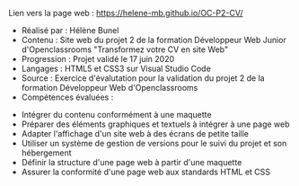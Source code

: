 Lien vers la page web : https://helene-mb.github.io/OC-P2-CV/

- Réalisé par : Hélène Bunel
- Contenu : Site web du projet 2 de la formation Développeur Web Junior d'Openclassrooms "Transformez votre CV en site Web"
- Progression : Projet validé le 17 juin 2020
- Langages : HTML5 et CSS3 sur Visual Studio Code
- Source : Exercice d'évalutation pour la validation du projet 2 de la formation Développeur Web d'Openclassrooms
- Compétences évaluées :
+ Intégrer du contenu conformément à une maquette
+ Préparer des éléments graphiques et textuels à intégrer à une page web
+ Adapter l'affichage d'un site web à des écrans de petite taille
+ Utiliser un système de gestion de versions pour le suivi du projet et son hébergement
+ Définir la structure d'une page web à partir d'une maquette
+ Assurer la conformité d'une page web aux standards HTML et CSS
